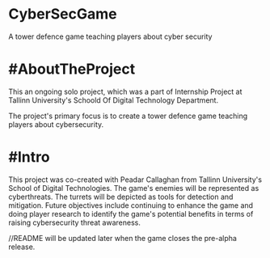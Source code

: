 # CyberSecGame
A tower defence game teaching players about cyber security 

# #AboutTheProject
This an ongoing solo project, which was a part of Internship Project at Tallinn University's Schoold Of Digital Technology Department.


The project's primary focus is to create a tower defence game teaching players about cybersecurity.

# #Intro

This project was co-created with Peadar Callaghan from Tallinn University's School of Digital Technologies. 
The game's enemies will be represented as cyberthreats. The turrets will be depicted as tools for detection and mitigation. 
Future objectives include continuing to enhance the game and doing player research to identify the game's potential benefits in terms of raising cybersecurity threat awareness.

//README will be updated later when the game closes the pre-alpha release.
